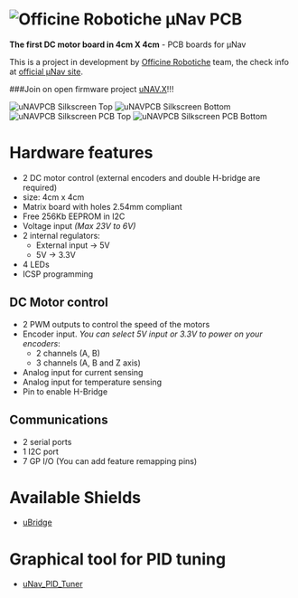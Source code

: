# ![Officine Robotiche][Logo] &micro;Nav PCB
**The first DC motor board in 4cm X 4cm** - PCB boards for &micro;Nav

This is a project in development by [Officine Robotiche] team, the check info at [official &micro;Nav site](http://unav.officinerobotiche.it/).

###Join on open firmware project [uNAV.X](https://github.com/officinerobotiche/uNAV.X)!!!

![uNAVPCB Silkscreen Top](https://github.com/officinerobotiche/uNAVPCB/blob/master/Image/Board_uNAV44_r1_Silk_Top.png)
![uNAVPCB Silkscreen Bottom](https://github.com/officinerobotiche/uNAVPCB/blob/master/Image/Board_uNAV44_r1_Silk_Bottom.png)
![uNAVPCB Silkscreen PCB Top](https://github.com/officinerobotiche/uNAVPCB/blob/master/Image/Board_uNAV44_r1_PCB_Top.png)
![uNAVPCB Silkscreen PCB Bottom](https://github.com/officinerobotiche/uNAVPCB/blob/master/Image/Board_uNAV44_r1_PCB_Bottom.png)

# Hardware features
- 2 DC motor control (external encoders and double H-bridge are required)
- size: 4cm x 4cm
- Matrix board with holes 2.54mm compliant
- Free 256Kb EEPROM in I2C 
- Voltage input *(Max 23V to 6V)*
- 2 internal regulators:
  - External input -> 5V
  - 5V -> 3.3V
- 4 LEDs
- ICSP programming

## DC Motor control
- 2 PWM outputs to control the speed of the motors
- Encoder input. *You can select 5V input or 3.3V to power on your encoders*: 
  - 2 channels (A, B)
  - 3 channels (A, B and Z axis)
- Analog input for current sensing
- Analog input for temperature sensing
- Pin to enable H-Bridge

## Communications
- 2 serial ports
- 1 I2C port
- 7 GP I/O (You can add feature remapping pins) 
 
# Available Shields
- [uBridge](https://github.com/officinerobotiche/uBridgePCB)

# Graphical tool for PID tuning
- [uNav_PID_Tuner](https://github.com/officinerobotiche/uNav_PID_Tuner)

[Officine Robotiche]:http://www.officinerobotiche.it/
[Logo]:http://2014.officinerobotiche.it/wp-content/uploads/sites/4/2014/09/ORlogoSimpleSmall.png

